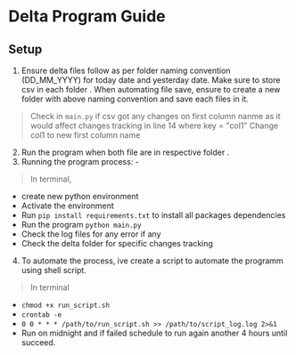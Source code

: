 # Delta Program Guide  

## Setup 
1. Ensure delta files follow as per folder naming convention (DD_MM_YYYY) for today date and yesterday date. Make sure to store csv in each folder . When automating file save, ensure to create a new folder with above naming convention and save each files in it. 
> Check in `main.py` if csv got any changes on first column nanme as it would affect changes tracking in line 14 where key = "col1" Change col1 to new first column name 
2. Run the program when both file are in respective folder . 
3. Running the program process: -
> In terminal, 
- create new python environment 
- Activate the environment 
- Run `pip install requirements.txt` to install all packages dependencies 
- Run the program `python main.py`
- Check the log files for any error if any 
- Check the delta folder for specific changes tracking 
4. To automate the process, ive create a script to automate the programm using shell script. 
>In terminal 
- `chmod +x run_script.sh`
- `crontab -e`
- `0 0 * * * /path/to/run_script.sh >> /path/to/script_log.log 2>&1`
- Run on midnight and if failed schedule to run again another 4 hours until succeed. 